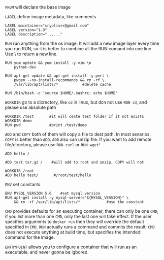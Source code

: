 ```FROM```  will declare the base image

```LABEL``` define image metadata, like comments
```
LABEL maintainer="sryoliver@gmail.com"
LABEL version="1.0"
LABEL description="......"
```

```RUN``` run anything from the os image. It will add a new image layer every time you run RUN, so it is better to combine all the RUN comand into one line. Use \ to return a new line.
```
RUN yum update && yum install -y vim \n
    python-dev
```
```
RUN apt-get update && apt-get install -y perl \
    pwgen --no-install-recommends && rm -rf \
    /var/lib/apt/lists/*           #delete cache
```
```
RUN /bin/bash -c 'source $HOME/.bashrc; echo $HOME'
```

```WORKDIR``` go to a dicrectory, like ```cd``` in linux, but don not use ```RUN cd```, and please use absolute path
```
WORKDIR /test       #it will ceate test folder if it not exists
WORKDIR demo
RUN pwd             #print /test/demo
```

```ADD``` and ```COPY``` both of them will copy a file to dest path. In most senarios, ```COPY``` is better than ```ADD```. ```ADD``` also can unzip file. If you want to add remote file/directory, please use ```RUN curl``` or ```RUN wget```!
```
ADD hello /
```
```
ADD test.tar.gz /    #will add to root and unzip, COPY will not
```
```
WORKDIR /root
ADD hello test/       #/root/test/hello
```

```ENV``` set constants
```
ENV MYSQL_VERSION 5.6    #set mysql version
RUN apt-get install -y mysql-server="${MYSQL_VERSION}" \
    && rm -rf /var/lib/apt/lists/*            #use the constant
```

```CMD``` provides defaults for an executing container, there can only be one ```CMD```, if you list more than one ```CMD```, only the last one will take effect. If the user specifies arguments to ```docker run``` then they will override the default specified in ```CMD```. ```RUN``` actually runs a command and commits the result; ```CMD``` does not execute anything at build time, but specifies the intended command for the image.

```ENTRYPOINT``` allows you to configure a container that will run as an executable, and never gonna be igbored.
